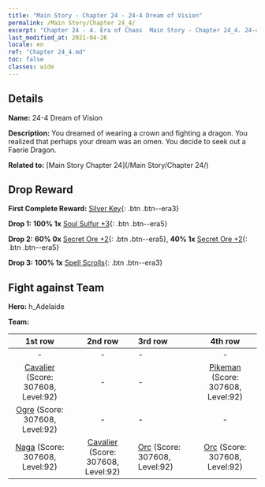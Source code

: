 ```yaml
---
title: "Main Story - Chapter 24 - 24-4 Dream of Vision"
permalink: /Main Story/Chapter 24_4/
excerpt: "Chapter 24 - 4. Era of Chaos  Main Story - Chapter 24_4. 24-4 Dream of Vision"
last_modified_at: 2021-04-26
locale: en
ref: "Chapter 24_4.md"
toc: false
classes: wide
---
```


## Details

 **Name:** 24-4 Dream of Vision

 **Description:** You dreamed of wearing a crown and fighting a dragon. You realized that perhaps your dream was an omen. You decide to seek out a Faerie Dragon.

 **Related to:** [Main Story Chapter 24](/Main Story/Chapter 24/)

## Drop Reward

 **First Complete Reward:** [Silver Key](/Items/con_693/){: .btn .btn--era3}

 **Drop 1:** **100% 1x** [Soul Sulfur +3](/Items/mat_85/){: .btn .btn--era5}

 **Drop 2:** **60% 0x** [Secret Ore +2](/Items/mat_75/){: .btn .btn--era5}, **40% 1x** [Secret Ore +2](/Items/mat_75/){: .btn .btn--era5}

 **Drop 3:** **100% 1x** [Spell Scrolls](/Items/con_694/){: .btn .btn--era3}


## Fight against Team
 **Hero:** h_Adelaide

 **Team:**


  | 1st row | 2nd row | 3rd row | 4th row |
  |:----:|:----:|:----|:----:|
  | - | - | - | - |
  | [Cavalier](/units/Cavalier/) (Score: 307608, Level:92)  | - | - | [Pikeman](/units/Pikeman/) (Score: 307608, Level:92)  |
  | [Ogre](/units/Ogre/) (Score: 307608, Level:92)  | - | - | - |
  | [Naga](/units/Naga/) (Score: 307608, Level:92)  | [Cavalier](/units/Cavalier/) (Score: 307608, Level:92)  | [Orc](/units/Orc/) (Score: 307608, Level:92)  | [Orc](/units/Orc/) (Score: 307608, Level:92)  |


